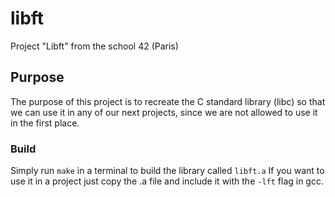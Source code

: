 # libft
Project "Libft" from the school 42 (Paris)

## Purpose
The purpose of this project is to recreate the C standard library (libc) so that we can use it in any of our next projects,
since we are not allowed to use it in the first place.

### Build
Simply run ```make``` in a terminal to build the library called ```libft.a```
If you want to use it in a project just copy the .a file and include it with the ```-lft``` flag in gcc.
